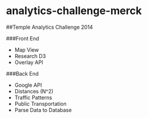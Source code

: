 analytics-challenge-merck
=========================

##Temple Analytics Challenge 2014


###Front End
- Map View
- Research D3
- Overlay API

###Back End
- Google API
- Distances (N^2)
- Traffic Patterns
- Public Transportation
- Parse Data to Database
